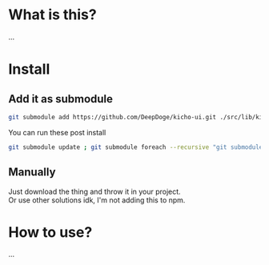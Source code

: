 # What is this?
...

# Install
## Add it as submodule
```bash
git submodule add https://github.com/DeepDoge/kicho-ui.git ./src/lib/kicho-ui
```
You can run these post install
```bash
git submodule update ; git submodule foreach --recursive "git submodule update"
```
## Manually
Just download the thing and throw it in your project.<br/>
Or use other solutions idk, I'm not adding this to npm.


# How to use?
...
